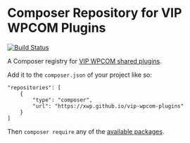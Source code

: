 # Composer Repository for VIP WPCOM Plugins

[![Build Status](https://travis-ci.com/xwp/vip-wpcom-plugins.svg?branch=master)](https://travis-ci.com/xwp/vip-wpcom-plugins)

A Composer registry for [VIP WPCOM shared plugins](https://vip-svn.wordpress.com/plugins/).

Add it to the `composer.json` of your project like so:

    "repositories": [
        {
            "type": "composer",
            "url": "https://xwp.github.io/vip-wpcom-plugins"
        }
    ]

Then `composer require` any of the [available packages](https://xwp.github.io/vip-wpcom-plugins/).